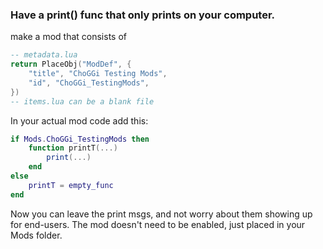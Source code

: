 ### Have a print() func that only prints on your computer.

make a mod that consists of
```lua
-- metadata.lua
return PlaceObj("ModDef", {
	"title", "ChoGGi Testing Mods",
	"id", "ChoGGi_TestingMods",
})
-- items.lua can be a blank file
```

In your actual mod code add this:
```lua
if Mods.ChoGGi_TestingMods then
	function printT(...)
		print(...)
	end
else
	printT = empty_func
end
```
Now you can leave the print msgs, and not worry about them showing up for end-users.
The mod doesn't need to be enabled, just placed in your Mods folder.